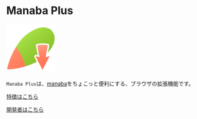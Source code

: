 # Manaba Plus

![](img/icon-mp-128.png)

`Manaba Plus`は、[manaba](https://manaba.jp/)をちょこっと便利にする、ブラウザの拡張機能です。

[特徴はこちら](feature)

[開発者はこちら](development)